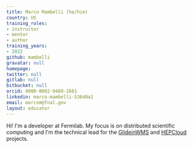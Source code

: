 ```yaml
---
title: Marco Mambelli (he/him)
country: US
training_roles:
- instructor
- mentor
- author
training_years:
- 2022
github: mambelli
gravatar: null
homepage:
twitter: null
gitlab: null
bitbucket: null
orcid: 0000-0002-9489-2681
linkedin: marco-mambelli-53640a1
email: marcom@fnal.gov
layout: educator
---
```


<!-- Write something about yourself here (if you want)!
You can use Markdown syntax to style this page.
-->

Hi! I'm a developer at Fermilab. My focus is on distributed scientific computing and I'm the technical lead for the [GlideinWMS](https://github.com/glideinWMS/glideinwms) and [HEPCloud](https://github.com/HEPCloud/decisionengine) projects.
